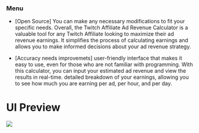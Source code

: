 ### Menu

- [Open Source]
You can make any necessary modifications to fit your specific needs.
Overall, the Twitch Affiliate Ad Revenue Calculator is a valuable tool for any Twitch
Affiliate looking to maximize their ad revenue earnings.
It simplifies the process of calculating earnings and allows you to make informed decisions about your ad revenue strategy.

- [Accuracy needs improvemets] 
user-friendly interface that makes it easy to use, even for those who are not familiar with programming.
With this calculator, you can input your estimated ad revenue and view the results in real-time.
detailed breakdown of your earnings, allowing you to see how much you are earning per ad, per hour, and per day.

# UI Preview

![](https://i.imgur.com/x2UiJDM.gif)
